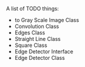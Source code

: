 A list of TODO things:

* to Gray Scale Image Class
* Convolution Class
* Edges Class
* Straight Line Class
* Square Class
* Edge Detector Interface
* Edge Detector Class

